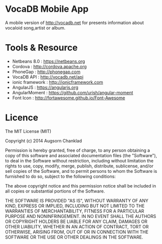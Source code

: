VocaDB Mobile App
============
A mobile version of http://vocadb.net for presents information about vocaloid song,artist or album.

Tools & Resource
============
- Netbeans 8.0 : https://netbeans.org
- Cordova : http://cordova.apache.org
- PhoneGap : http://phonegap.com
- VocaDB API : http://vocadb.net/api
- ionic framework : http://ionicframework.com
- AngularJS : https://angularjs.org
- AngularMoment : https://github.com/urish/angular-moment
- Font Icon : http://fortawesome.github.io/Font-Awesome


Licence
============
The MIT License (MIT)

Copyright (c) 2014 Augsorn Chanklad

Permission is hereby granted, free of charge, to any person obtaining a copy
of this software and associated documentation files (the "Software"), to deal
in the Software without restriction, including without limitation the rights
to use, copy, modify, merge, publish, distribute, sublicense, and/or sell
copies of the Software, and to permit persons to whom the Software is
furnished to do so, subject to the following conditions:

The above copyright notice and this permission notice shall be included in all
copies or substantial portions of the Software.

THE SOFTWARE IS PROVIDED "AS IS", WITHOUT WARRANTY OF ANY KIND, EXPRESS OR
IMPLIED, INCLUDING BUT NOT LIMITED TO THE WARRANTIES OF MERCHANTABILITY,
FITNESS FOR A PARTICULAR PURPOSE AND NONINFRINGEMENT. IN NO EVENT SHALL THE
AUTHORS OR COPYRIGHT HOLDERS BE LIABLE FOR ANY CLAIM, DAMAGES OR OTHER
LIABILITY, WHETHER IN AN ACTION OF CONTRACT, TORT OR OTHERWISE, ARISING FROM,
OUT OF OR IN CONNECTION WITH THE SOFTWARE OR THE USE OR OTHER DEALINGS IN THE
SOFTWARE.
